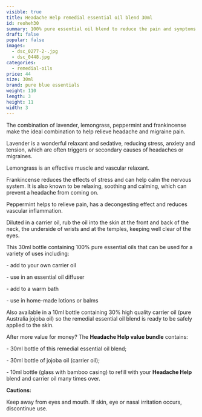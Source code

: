 ```yaml
---
visible: true
title: Headache Help remedial essential oil blend 30ml
id: reoheh30
summary: 100% pure essential oil blend to reduce the pain and symptoms of headaches
draft: false
popular: false
images:
  - dsc_0277-2-.jpg
  - dsc_0448.jpg
categories:
  - remedial-oils
price: 44
size: 30ml
brand: pure blue essentials
weight: 110
length: 3
height: 11
width: 3
---
```

The combination of lavender, lemongrass, peppermint and frankincense make the ideal combination to help relieve headache and migraine pain.

Lavender is a wonderful relaxant and sedative, reducing stress, anxiety and tension, which are often triggers or secondary causes of headaches or migraines.

Lemongrass is an effective muscle and vascular relaxant.

Frankincense reduces the effects of stress and can help calm the nervous system.  It is also known to be relaxing, soothing and calming, which can prevent a headache from coming on.  

Peppermint helps to relieve pain, has a decongesting effect and reduces vascular inflammation.

Diluted in a carrier oil, rub the oil into the skin at the front and back of the neck, the underside of wrists and at the temples, keeping well clear of the eyes.

This 30ml bottle containing 100% pure essential oils that can be used for a variety of uses including:

\- add to your own carrier oil

\- use in an essential oil diffuser

\- add to a warm bath

\- use in home-made lotions or balms

Also available in a 10ml bottle containing 30% high quality carrier oil (pure Australia jojoba oil) so the remedial essential oil blend is ready to be safely applied to the skin.

After more value for money? The **Headache Help value bundle** contains:

\- 30ml bottle of this remedial essential oil blend;

\- 30ml bottle of jojoba oil (carrier oil);

\- 10ml bottle (glass with bamboo casing) to refill with your **Headache Help** blend and carrier oil many times over.  



**Cautions:**

Keep away from eyes and mouth. If skin, eye or nasal irritation occurs, discontinue use.